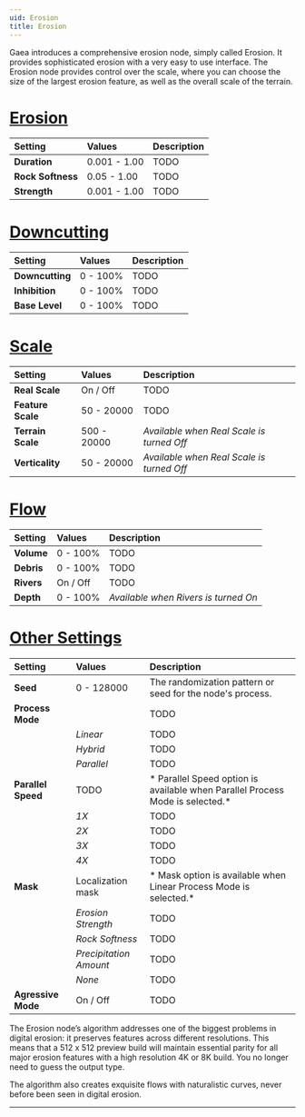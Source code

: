 ```yaml
---
uid: Erosion
title: Erosion
---
```


Gaea introduces a comprehensive erosion node, simply called Erosion. It provides sophisticated erosion with a very easy to use interface. The Erosion node provides control over the scale, where you can choose the size of the largest erosion feature, as well as the overall scale of the terrain.

# [Erosion](#tab/tabid-a)
| Setting           | Values       | Description |
| :---------------- | :----------- | :---------- |
| **Duration**      | 0.001 - 1.00 | TODO        |
| **Rock Softness** | 0.05 - 1.00  | TODO        |
| **Strength**      | 0.001 - 1.00 | TODO        |

# [Downcutting](#tab/tabid-b)
| Setting         | Values   | Description |
| :-------------- | :------- | :---------- |
| **Downcutting** | 0 - 100% | TODO        |
| **Inhibition**  | 0 - 100% | TODO        |
| **Base Level**  | 0 - 100% | TODO        |

# [Scale](#tab/tabid-c)
| Setting           | Values      | Description                               |
| :---------------- | :---------- | :---------------------------------------- |
| **Real Scale**    | On / Off    | TODO                                      |
| **Feature Scale** | 50 - 20000  | TODO                                      |
| **Terrain Scale** | 500 - 20000 | *Available when Real Scale is turned Off* |
| **Verticality**   | 50 - 20000  | *Available when Real Scale is turned Off* |

# [Flow](#tab/tabid-d)
| Setting    | Values   | Description                          |
| :--------- | :------- | :----------------------------------- |
| **Volume** | 0 - 100% | TODO                                 |
| **Debris** | 0 - 100% | TODO                                 |
| **Rivers** | On / Off | TODO                                 |
| **Depth**  | 0 - 100% | *Available when Rivers is turned On* |

# [Other Settings](#tab/tabid-e)
| Setting            | Values                 | Description                                                                   |
| :----------------- | :--------------------- | :---------------------------------------------------------------------------- |
| **Seed**           | 0 - 128000             | The randomization pattern or seed for the node's process.                     |
| **Process Mode**   |                        | TODO                                                                          |
|                    | *Linear*               | TODO                                                                          |
|                    | *Hybrid*               | TODO                                                                          |
|                    | *Parallel*             | TODO                                                                          |
| **Parallel Speed** | TODO                   | * Parallel Speed option is available when Parallel Process Mode is selected.* |
|                    | *1X*                   | TODO                                                                          |
|                    | *2X*                   | TODO                                                                          |
|                    | *3X*                   | TODO                                                                          |
|                    | *4X*                   | TODO                                                                          |
| **Mask**           | Localization mask      | * Mask option is available when Linear Process Mode is selected.*             |
|                    | *Erosion Strength*     | TODO                                                                          |
|                    | *Rock Softness*        | TODO                                                                          |
|                    | *Precipitation Amount* | TODO                                                                          |
|                    | *None*                 | TODO                                                                          |
| **Agressive Mode** | On / Off               | TODO                                                                          |


The Erosion node’s algorithm addresses one of the biggest problems in digital erosion: it preserves features across different resolutions. This means that a 512 x 512 preview build will maintain essential parity for all major erosion features with a high resolution 4K or 8K build. You no longer need to guess the output type.

The algorithm also creates exquisite flows with naturalistic curves, never before been seen in digital erosion.

***

<!--examples-->